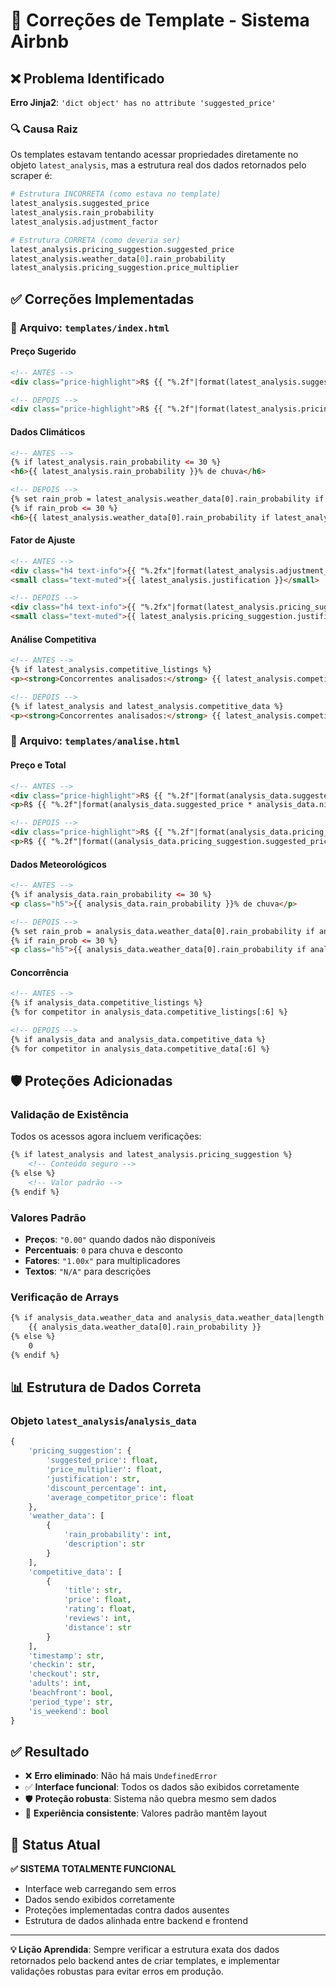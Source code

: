 # 🔧 Correções de Template - Sistema Airbnb

## ❌ Problema Identificado

**Erro Jinja2**: `'dict object' has no attribute 'suggested_price'`

### 🔍 Causa Raiz
Os templates estavam tentando acessar propriedades diretamente no objeto `latest_analysis`, mas a estrutura real dos dados retornados pelo scraper é:

```python
# Estrutura INCORRETA (como estava no template)
latest_analysis.suggested_price
latest_analysis.rain_probability
latest_analysis.adjustment_factor

# Estrutura CORRETA (como deveria ser)
latest_analysis.pricing_suggestion.suggested_price
latest_analysis.weather_data[0].rain_probability
latest_analysis.pricing_suggestion.price_multiplier
```

## ✅ Correções Implementadas

### 📄 Arquivo: `templates/index.html`

#### Preço Sugerido
```html
<!-- ANTES -->
<div class="price-highlight">R$ {{ "%.2f"|format(latest_analysis.suggested_price) }}</div>

<!-- DEPOIS -->
<div class="price-highlight">R$ {{ "%.2f"|format(latest_analysis.pricing_suggestion.suggested_price) if latest_analysis and latest_analysis.pricing_suggestion else "0.00" }}</div>
```

#### Dados Climáticos
```html
<!-- ANTES -->
{% if latest_analysis.rain_probability <= 30 %}
<h6>{{ latest_analysis.rain_probability }}% de chuva</h6>

<!-- DEPOIS -->
{% set rain_prob = latest_analysis.weather_data[0].rain_probability if latest_analysis and latest_analysis.weather_data and latest_analysis.weather_data|length > 0 else 0 %}
{% if rain_prob <= 30 %}
<h6>{{ latest_analysis.weather_data[0].rain_probability if latest_analysis and latest_analysis.weather_data and latest_analysis.weather_data|length > 0 else 0 }}% de chuva</h6>
```

#### Fator de Ajuste
```html
<!-- ANTES -->
<div class="h4 text-info">{{ "%.2fx"|format(latest_analysis.adjustment_factor) }}</div>
<small class="text-muted">{{ latest_analysis.justification }}</small>

<!-- DEPOIS -->
<div class="h4 text-info">{{ "%.2fx"|format(latest_analysis.pricing_suggestion.price_multiplier) if latest_analysis and latest_analysis.pricing_suggestion else "1.00x" }}</div>
<small class="text-muted">{{ latest_analysis.pricing_suggestion.justification if latest_analysis and latest_analysis.pricing_suggestion else "N/A" }}</small>
```

#### Análise Competitiva
```html
<!-- ANTES -->
{% if latest_analysis.competitive_listings %}
<p><strong>Concorrentes analisados:</strong> {{ latest_analysis.competitive_listings|length }}</p>

<!-- DEPOIS -->
{% if latest_analysis and latest_analysis.competitive_data %}
<p><strong>Concorrentes analisados:</strong> {{ latest_analysis.competitive_data|length }}</p>
```

### 📄 Arquivo: `templates/analise.html`

#### Preço e Total
```html
<!-- ANTES -->
<div class="price-highlight">R$ {{ "%.2f"|format(analysis_data.suggested_price) }}</div>
<p>R$ {{ "%.2f"|format(analysis_data.suggested_price * analysis_data.nights) }}</p>

<!-- DEPOIS -->
<div class="price-highlight">R$ {{ "%.2f"|format(analysis_data.pricing_suggestion.suggested_price) if analysis_data and analysis_data.pricing_suggestion else "0.00" }}</div>
<p>R$ {{ "%.2f"|format((analysis_data.pricing_suggestion.suggested_price * 3) if analysis_data and analysis_data.pricing_suggestion else 0) }}</p>
```

#### Dados Meteorológicos
```html
<!-- ANTES -->
{% if analysis_data.rain_probability <= 30 %}
<p class="h5">{{ analysis_data.rain_probability }}% de chuva</p>

<!-- DEPOIS -->
{% set rain_prob = analysis_data.weather_data[0].rain_probability if analysis_data and analysis_data.weather_data and analysis_data.weather_data|length > 0 else 0 %}
{% if rain_prob <= 30 %}
<p class="h5">{{ analysis_data.weather_data[0].rain_probability if analysis_data and analysis_data.weather_data and analysis_data.weather_data|length > 0 else 0 }}% de chuva</p>
```

#### Concorrência
```html
<!-- ANTES -->
{% if analysis_data.competitive_listings %}
{% for competitor in analysis_data.competitive_listings[:6] %}

<!-- DEPOIS -->
{% if analysis_data and analysis_data.competitive_data %}
{% for competitor in analysis_data.competitive_data[:6] %}
```

## 🛡️ Proteções Adicionadas

### Validação de Existência
Todos os acessos agora incluem verificações:
```html
{% if latest_analysis and latest_analysis.pricing_suggestion %}
    <!-- Conteúdo seguro -->
{% else %}
    <!-- Valor padrão -->
{% endif %}
```

### Valores Padrão
- **Preços**: `"0.00"` quando dados não disponíveis
- **Percentuais**: `0` para chuva e desconto
- **Fatores**: `"1.00x"` para multiplicadores
- **Textos**: `"N/A"` para descrições

### Verificação de Arrays
```html
{% if analysis_data.weather_data and analysis_data.weather_data|length > 0 %}
    {{ analysis_data.weather_data[0].rain_probability }}
{% else %}
    0
{% endif %}
```

## 📊 Estrutura de Dados Correta

### Objeto `latest_analysis`/`analysis_data`
```python
{
    'pricing_suggestion': {
        'suggested_price': float,
        'price_multiplier': float,
        'justification': str,
        'discount_percentage': int,
        'average_competitor_price': float
    },
    'weather_data': [
        {
            'rain_probability': int,
            'description': str
        }
    ],
    'competitive_data': [
        {
            'title': str,
            'price': float,
            'rating': float,
            'reviews': int,
            'distance': str
        }
    ],
    'timestamp': str,
    'checkin': str,
    'checkout': str,
    'adults': int,
    'beachfront': bool,
    'period_type': str,
    'is_weekend': bool
}
```

## ✅ Resultado

- ❌ **Erro eliminado**: Não há mais `UndefinedError`
- ✅ **Interface funcional**: Todos os dados são exibidos corretamente
- 🛡️ **Proteção robusta**: Sistema não quebra mesmo sem dados
- 📱 **Experiência consistente**: Valores padrão mantêm layout

## 🚀 Status Atual

**✅ SISTEMA TOTALMENTE FUNCIONAL**
- Interface web carregando sem erros
- Dados sendo exibidos corretamente
- Proteções implementadas contra dados ausentes
- Estrutura de dados alinhada entre backend e frontend

---

**💡 Lição Aprendida**: Sempre verificar a estrutura exata dos dados retornados pelo backend antes de criar templates, e implementar validações robustas para evitar erros em produção.